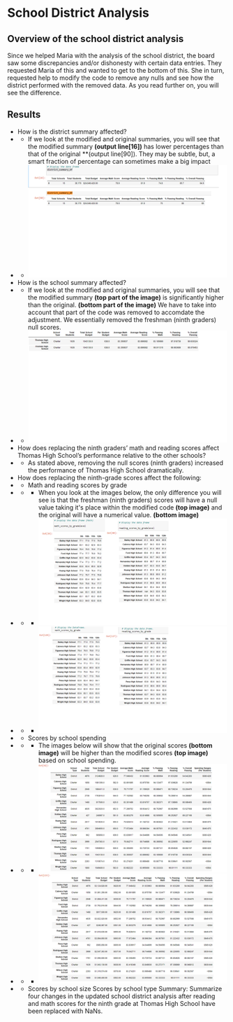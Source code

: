 # School District Analysis

## Overview of the school district analysis

Since we helped Maria with the analysis of the school district, the board saw some discrepancies and/or dishonesty with certain data entries. They requested Maria of this and wanted to get to the bottom of this. She in turn, requested help to modify the code to remove any nulls and see how the district performed with the removed data. As you read further on, you will see the difference.

## Results

* How is the district summary affected?
* * If we look at the modified and original summaries, you will see that the modified summary **(output line[16])** has lower percentages than that of the original **(output line[90]). They may be subtle, but, a smart fraction of percentage can sometimes make a big impact
* * ![Combined District](https://github.com/Greekman12490/School_District_Analysis/blob/main/Image%20Resources/Combined-District-Summaries.png?raw=true)
* How is the school summary affected?
* * If we look at the modified and original summaries, you will see that the modified summary **(top part of the image)** is significantly higher than the original. **(bottom part of the image)** We have to take into account that part of the code was removed to accomdate the adjustment. We essentially removed the freshman (ninth graders) null scores. 
* * ![Combined Thomas](https://github.com/Greekman12490/School_District_Analysis/blob/main/Image%20Resources/Combined-School-Summaries.png?raw=true)
* How does replacing the ninth graders’ math and reading scores affect Thomas High School’s performance relative to the other schools?
* * As stated above, removing the null scores (ninth graders) increased the performance of Thomas High School dramatically.
* How does replacing the ninth-grade scores affect the following:
* * Math and reading scores by grade
* * * When you look at the images below, the only difference you will see is that the freshman (ninth graders) scores will have a null value taking it's place within the modified code **(top image)** and the original will have a numerical value. **(bottom image)**
* * * ![Combined-Mod-Score](https://github.com/Greekman12490/School_District_Analysis/blob/main/Image%20Resources/Combined%20Modifed%20Scores.png?raw=true)
* * * ![Combined-Ori-Score](https://github.com/Greekman12490/School_District_Analysis/blob/main/Image%20Resources/Combined%20Orignal%20Scores.png?raw=true)
* * Scores by school spending
* * * The images below will show that the original scores **(bottom image)** will be higher than the modified scores **(top image)** based on school spending.
* * * ![Mod-Spending](https://github.com/Greekman12490/School_District_Analysis/blob/main/Image%20Resources/Modified%20Spending.png)
* * * ![Ori-Spending](https://github.com/Greekman12490/School_District_Analysis/blob/main/Image%20Resources/Original%20Spending.png)
* * Scores by school size
Scores by school type
Summary: Summarize four changes in the updated school district analysis after reading and math scores for the ninth grade at Thomas High School have been replaced with NaNs.
